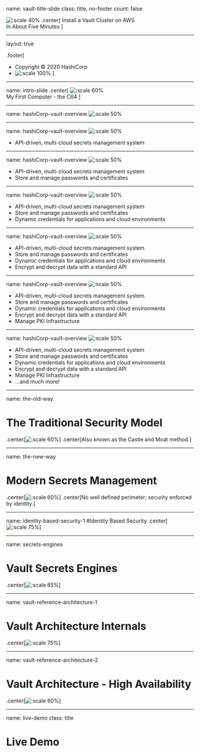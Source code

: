 name: vault-title-slide
class: title, no-footer
count: false

![:scale 40%](images/Vault_VerticalLogo_FullColor.png)
.center[
Install a Vault Cluster on AWS<br>
In About Five Minutes
]

---
layout: true

.footer[
- Copyright © 2020 HashiCorp
- ![:scale 100%](https://hashicorp.github.io/field-workshops-assets/assets/logos/HashiCorp_Icon_Black.svg)
]

---
name: intro-slide
.center[
![:scale 60%](images/my_first_computer.jpg)<br>
My First Computer - the C64
]

---
name: hashiCorp-vault-overview
![:scale 50%](images/Vault_PrimaryLogo_FullColor.png)

---
name: hashiCorp-vault-overview
![:scale 50%](images/Vault_PrimaryLogo_FullColor.png)

  * API-driven, multi-cloud secrets management system

---
name: hashiCorp-vault-overview
![:scale 50%](images/Vault_PrimaryLogo_FullColor.png)

  * API-driven, multi-cloud secrets management system
  * Store and manage passwords and certificates

---
name: hashiCorp-vault-overview
![:scale 50%](images/Vault_PrimaryLogo_FullColor.png)

  * API-driven, multi-cloud secrets management system
  * Store and manage passwords and certificates
  * Dynamic credentials for applications and cloud environments

---
name: hashiCorp-vault-overview
![:scale 50%](images/Vault_PrimaryLogo_FullColor.png)

  * API-driven, multi-cloud secrets management system
  * Store and manage passwords and certificates
  * Dynamic credentials for applications and cloud environments
  * Encrypt and decrypt data with a standard API

---
name: hashiCorp-vault-overview
![:scale 50%](images/Vault_PrimaryLogo_FullColor.png)

  * API-driven, multi-cloud secrets management system
  * Store and manage passwords and certificates
  * Dynamic credentials for applications and cloud environments
  * Encrypt and decrypt data with a standard API
  * Manage PKI Infrastructure

---
name: hashiCorp-vault-overview
![:scale 50%](images/Vault_PrimaryLogo_FullColor.png)

  * API-driven, multi-cloud secrets management system
  * Store and manage passwords and certificates
  * Dynamic credentials for applications and cloud environments
  * Encrypt and decrypt data with a standard API
  * Manage PKI Infrastructure
  * ...and much more!

---
name: the-old-way
# The Traditional Security Model
.center[![:scale 60%](images/bodiam_castle.jpg)]
.center[Also known as the Castle and Moat method.]

---
name: the-new-way
# Modern Secrets Management
.center[![:scale 60%](images/nomadic_houses.jpg)]
.center[No well defined perimeter; security enforced by identity.]

---
name: identity-based-security-1
#Identity Based Security
.center[![:scale 75%](images/identity-triangle.png)]

---
name: secrets-engines
# Vault Secrets Engines
.center[![:scale 65%](images/vault-engines.png)]

---
name: vault-reference-architecture-1
# Vault Architecture Internals
.center[![:scale 75%](images/vault_arch.png)]

---
name: vault-reference-architecture-2
# Vault Architecture - High Availability
.center[![:scale 60%](images/vault-ref-arch-lb.png)]

---
name: live-demo
class: title
# Live Demo
